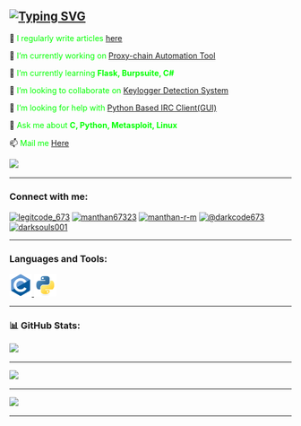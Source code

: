 [![Typing SVG](https://readme-typing-svg.demolab.com?font=hack&size=30&duration=1900&pause=400&color=00FF00&vCenter=true&width=700&lines=Hi+There!%F0%9F%91%8B;I'm+MANTHAN+R+M%2C;Ethical+Hacker+%26+Security+Researcher)](https://git.io/typing-svg)
-------
📝 <span style="color:#00FF00;">I regularly write articles [here](https://anorak001.github.io/)</span>

🔭 <span style="color:#00FF00;">I’m currently working on [Proxy-chain Automation Tool](https://github.com/Anorak001/PConT)</span>

🌱 <span style="color:#00FF00;">I’m currently learning **Flask, Burpsuite, C#**</span>

👯 <span style="color:#00FF00;">I’m looking to collaborate on [Keylogger Detection System](https://github.com/Anorak001/Keylogger_Detection_System)</span>

🤝 <span style="color:#00FF00;">I’m looking for help with [Python Based IRC Client(GUI)](https://github.com/Anorak001/PYIRC)</span>

💬 <span style="color:#00FF00;">Ask me about **C, Python, Metasploit, Linux**</span>

📫 <span style="color:#00FF00;">Mail me [Here](mailto:manthan57673@gmail.com)</span>

  ![](https://visitcount.itsvg.in/api?id=Anorak001&label=Profile%20Views&color=8&icon=4&pretty=true)
     
-------

<h3 align="left">Connect with me:</h3>
<p align="left">
<a href="https://twitter.com/legitcode_673" target="blank"><img align="center" src="https://raw.githubusercontent.com/rahuldkjain/github-profile-readme-generator/master/src/images/icons/Social/twitter.svg" alt="legitcode_673" height="30" width="40" /></a>
<a href="https://linkedin.com/in/manthan67323" target="blank"><img align="center" src="https://raw.githubusercontent.com/rahuldkjain/github-profile-readme-generator/master/src/images/icons/Social/linked-in-alt.svg" alt="manthan67323" height="30" width="40" /></a>
<a href="https://stackoverflow.com/users/23473994/manthan-r-m" target="blank"><img align="center" src="https://raw.githubusercontent.com/rahuldkjain/github-profile-readme-generator/master/src/images/icons/Social/stack-overflow.svg" alt="manthan-r-m" height="30" width="40" /></a> 
<a href="https://medium.com/@darkcode673" target="blank"><img align="center" src="https://raw.githubusercontent.com/rahuldkjain/github-profile-readme-generator/master/src/images/icons/Social/medium.svg" alt="@darkcode673" height="30" width="40" /></a>
<a href="https://discord.gg/darksouls001" target="blank"><img align="center" src="https://raw.githubusercontent.com/rahuldkjain/github-profile-readme-generator/master/src/images/icons/Social/discord.svg" alt="darksouls001" height="30" width="40" /></a>
</p>

-------

<h3 align="left">Languages and Tools:</h3>
<p align="left"> <a href="https://www.cprogramming.com/" target="_blank" rel="noreferrer"> <img src="https://raw.githubusercontent.com/devicons/devicon/master/icons/c/c-original.svg" alt="c" width="40" height="40"/> </a>  <a href="https://www.python.org" target="_blank" rel="noreferrer"> <img src="https://raw.githubusercontent.com/devicons/devicon/master/icons/python/python-original.svg" alt="python" width="40" height="40"/> </a>  </p>


-------

### 📊 GitHub Stats:
![](https://github-readme-stats.vercel.app/api?username=Anorak001&theme=tokyonight&hide_border=true&include_all_commits=true&count_private=true)<br/>

---

![](https://github-readme-streak-stats.herokuapp.com/?user=Anorak001&theme=tokyonight&hide_border=true)<br/>

---

![](https://github-readme-stats.vercel.app/api/top-langs/?username=Anorak001&theme=tokyonight&hide_border=true&include_all_commits=true&count_private=true&layout=compact)

-------
